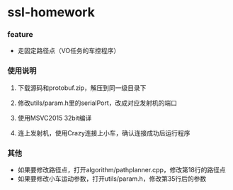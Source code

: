 # ssl-homework

### feature

- 走固定路径点（VO任务的车控程序）

### 使用说明

1. 下载源码和protobuf.zip，解压到同一级目录下
2. 修改utils/param.h里的serialPort，改成对应发射机的端口
3. 使用MSVC2015 32bit编译

4. 连上发射机，使用Crazy连接上小车，确认连接成功后运行程序

### 其他

- 如果要修改路径点，打开algorithm/pathplanner.cpp，修改第18行的路径点
- 如果要修改小车运动参数，打开utils/param.h，修改第35行后的参数